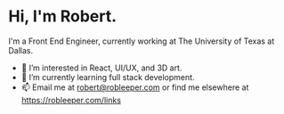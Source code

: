 # Hi, I'm Robert.
I'm a Front End Engineer, currently working at The University of Texas at Dallas.

- 👀 I’m interested in React, UI/UX, and 3D art.
- 🌱 I’m currently learning full stack development.
- 📫 Email me at robert@robleeper.com or find me elsewhere at https://robleeper.com/links

<!---
robleeper/robleeper is a ✨ special ✨ repository because its `README.md` (this file) appears on your GitHub profile.
You can click the Preview link to take a look at your changes.
--->
